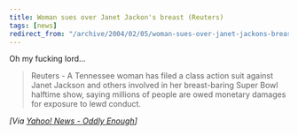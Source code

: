 ```yaml
---
title: Woman sues over Janet Jackon's breast (Reuters)
tags: [news]
redirect_from: "/archive/2004/02/05/woman-sues-over-janet-jackons-breast-reuters.aspx/"
---
```


Oh my fucking lord...

> Reuters - A Tennessee woman has filed a class action suit against
> Janet Jackson and others involved in her breast-baring Super Bowl
> halftime show, saying millions of people are owed monetary damages for
> exposure to lewd conduct.

*[Via [Yahoo! News - Oddly
Enough](http://us.rd.yahoo.com/dailynews/rss/757/*http://story.news.yahoo.com/news?tmpl=story2&u=/nm/20040206/od_uk_nm/oukoe_media_jackson)]*

